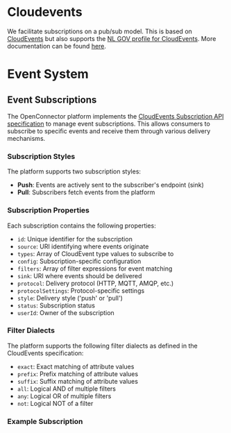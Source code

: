 # Cloudevents

We facilitate subscriptions on a pub/sub model. This is based on [CloudEvents](https://cloudevents.io/) but also supports the [NL GOV profile for CloudEvents](https://www.logius.nl/domeinen/gegevensuitwisseling/nl-gov-profile-cloudevents). More documentation can be found [here](https://gitdocumentatie.logius.nl/publicatie/notificatieservices/CloudEvents-NL/).

# Event System

## Event Subscriptions

The OpenConnector platform implements the [CloudEvents Subscription API specification](https://github.com/cloudevents/spec/blob/main/subscriptions/spec.md) to manage event subscriptions. This allows consumers to subscribe to specific events and receive them through various delivery mechanisms.

### Subscription Styles

The platform supports two subscription styles:

- **Push**: Events are actively sent to the subscriber's endpoint (sink)
- **Pull**: Subscribers fetch events from the platform

### Subscription Properties

Each subscription contains the following properties:

- `id`: Unique identifier for the subscription
- `source`: URI identifying where events originate
- `types`: Array of CloudEvent type values to subscribe to
- `config`: Subscription-specific configuration
- `filters`: Array of filter expressions for event matching
- `sink`: URI where events should be delivered
- `protocol`: Delivery protocol (HTTP, MQTT, AMQP, etc.)
- `protocolSettings`: Protocol-specific settings
- `style`: Delivery style ('push' or 'pull')
- `status`: Subscription status
- `userId`: Owner of the subscription

### Filter Dialects

The platform supports the following filter dialects as defined in the CloudEvents specification:

- `exact`: Exact matching of attribute values
- `prefix`: Prefix matching of attribute values
- `suffix`: Suffix matching of attribute values
- `all`: Logical AND of multiple filters
- `any`: Logical OR of multiple filters
- `not`: Logical NOT of a filter

### Example Subscription
